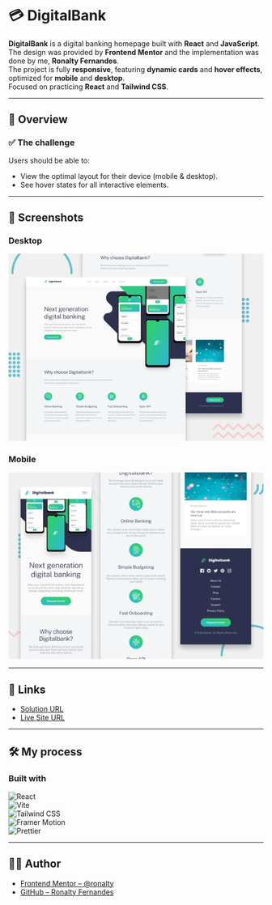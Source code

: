 # 💳 DigitalBank

**DigitalBank** is a digital banking homepage built with **React** and **JavaScript**.  
The design was provided by **Frontend Mentor** and the implementation was done by me, **Ronalty Fernandes**.  
The project is fully **responsive**, featuring **dynamic cards** and **hover effects**, optimized for **mobile** and **desktop**.  
Focused on practicing **React** and **Tailwind CSS**.

---

## 📖 Overview

### ✅ The challenge
Users should be able to:

- View the optimal layout for their device (mobile & desktop).  
- See hover states for all interactive elements.  

---

## 📸 Screenshots

### Desktop
![Home Page](./src/images/digitalBankDesktopPrint.jpg)

### Mobile
![Mobile Version](./src/images/digitalBankMobilePrint.jpg)

---

## 🔗 Links

- [Solution URL](https://www.frontendmentor.io/solutions/put-your-solution-link-here)  
- [Live Site URL](https://ronaltyfernandes.github.io/DigitalBank/)  

---

## 🛠️ My process

### Built with

![React](https://img.shields.io/badge/React-20232A?style=for-the-badge&logo=react&logoColor=61DAFB)  
![Vite](https://img.shields.io/badge/Vite-646CFF?style=for-the-badge&logo=vite&logoColor=FFD62E)  
![Tailwind CSS](https://img.shields.io/badge/Tailwind_CSS-38B2AC?style=for-the-badge&logo=tailwind-css&logoColor=white)  
![Framer Motion](https://img.shields.io/badge/Motion-0055FF?style=for-the-badge&logo=framer&logoColor=white)  
![Prettier](https://img.shields.io/badge/Prettier-F7B93E?style=for-the-badge&logo=prettier&logoColor=black)  

---

## 👨‍💻 Author

- [Frontend Mentor – @ronalty](https://www.frontendmentor.io/profile/ronaltyfernandes)  
- [GitHub – Ronalty Fernandes](https://github.com/ronaltyfernandes)  
